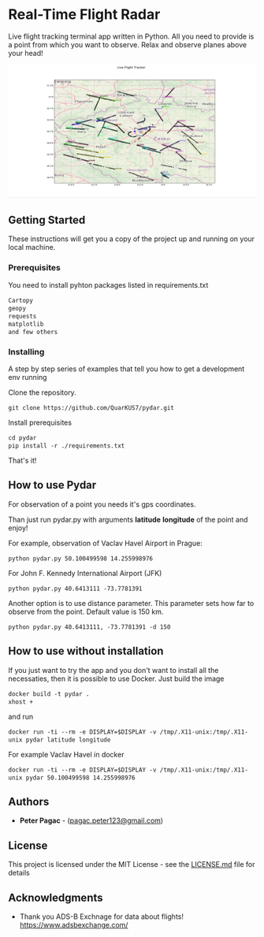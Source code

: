 # Real-Time Flight Radar

Live flight tracking terminal app written in Python. All you need to provide is a point from which you want to observe.  Relax and observe planes above your head!

![pydar](pydar.png)

## Getting Started

These instructions will get you a copy of the project up and running on your local machine.

### Prerequisites
You need to install pyhton packages listed in requirements.txt

```
Cartopy
geopy
requests
matplotlib
and few others
```
### Installing

A step by step series of examples that tell you how to get a development env running

Clone the repository.

```
git clone https://github.com/QuarKUS7/pydar.git
```
Install prerequisites

```
cd pydar
pip install -r ./requirements.txt
```
That's it!

## How to use Pydar
For observation of a point you needs it's gps coordinates.

Than just run pydar.py with arguments **latitude** **longitude** of the point and enjoy!

For example, observation of Vaclav Havel Airport in Prague:
```
python pydar.py 50.100499598 14.255998976
```
For John F. Kennedy International Airport (JFK)
```
python pydar.py 40.6413111 -73.7781391
```
Another option is to use distance parameter. This parameter sets how far to observe from the point. Default value is 150 km.
```
python pydar.py 40.6413111, -73.7781391 -d 150
```
## How to use without installation
If you just want to try the app and you don't want to install all the necessaties, then it is possible to use Docker.
Just build the image
```
docker build -t pydar .
xhost +
```
and run
```
docker run -ti --rm -e DISPLAY=$DISPLAY -v /tmp/.X11-unix:/tmp/.X11-unix pydar latitude longitude
```
For example Vaclav Havel in docker
```
docker run -ti --rm -e DISPLAY=$DISPLAY -v /tmp/.X11-unix:/tmp/.X11-unix pydar 50.100499598 14.255998976
```
## Authors

* **Peter Pagac** - (pagac.peter123@gmail.com)

## License

This project is licensed under the MIT License - see the [LICENSE.md](LICENSE.md) file for details

## Acknowledgments

* Thank you ADS-B Exchnage for data about flights!
https://www.adsbexchange.com/
